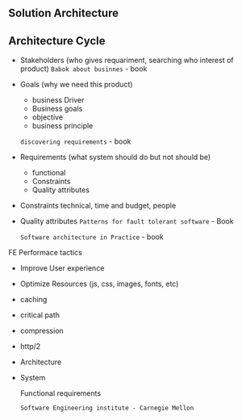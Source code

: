 ## Solution Architecture


## Architecture Cycle

- Stakeholders (who gives requariment, searching who interest of product)
  `Babok about businnes` - book 
  
- Goals (why we need this product)
  - business Driver
  - Business goals
  - objective
  - business principle 
  
  `discovering requirements` - book
  
- Requirements (what system should do but not should be)
  - functional
  - Constraints
  - Quality attributes

- Constraints
  technical, time and budget, people

- Quality attributes
   `Patterns for fault tolerant software` - Book
   
   `Software architecture in Practice` - book
  
  
  
 FE Performace tactics
 - Improve User experience 
 - Optimize Resources (js, css, images, fonts, etc)
 - caching
 - critical path
 - compression
 - http/2
 
  
- Architecture 

- System


  
  Functional requirements 
  
  
  `Software Engineering institute - Carnegie Mellon`
  
